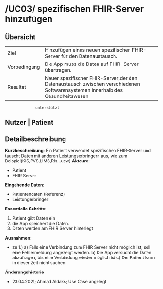 # /UC03/ spezifischen FHIR-Server hinzufügen

## Übersicht

  |||
 ---------------|---------------------------------------------------------------
  Ziel          | Hinzufügen eines neuen spezifischen FHIR-Server für den Datenaustausch.
  Vorbedingung  | Die App muss die Daten auf FHIR-Server übertragen.
  Resultat      | Neuer spezifischer FHIR-Server,der den Datenaustausch zwischen verschiedenen Softwarensystemen innerhalb des Gesundheitswesen 
                  unterstützt
 
  Nutzer        | Patient
  ------------------------------------------------------------------------------

## Detailbeschreibung

**Kurzbeschreibung**: Ein Patient verwendet spezifischen FHIR-Server und tauscht Daten mit anderen Leistungserbringern aus, wie zum Beispiel(KIS,PVS,LIMS,RIs...usw)
**Akteure**:
* Patient
* FHIR Server


**Eingehende Daten**:
* Patientendaten (Referenz)
* Leistungerbringer 

**Essentielle Schritte**:
1. Patient gibt Daten ein
2. die App speichert die Daten.
3. Daten werden am FHIR Server hinterlegt


**Ausnahmen**:
- zu 1.) a) Falls eine Verbindung zum FHIR Server nicht möglich ist, soll eine Fehlermeldung angezeigt werden. b) Die App versucht die Daten 
            abzufragen, bis eine Verbindung wieder möglich ist c) Der Patient kann in dieser Zeit nicht suchen    



**Änderungshistorie**
* 23.04.2021; Ahmad Aldaks; Use Case angelegt

